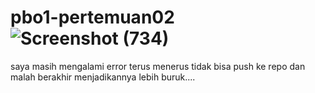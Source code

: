# pbo1-pertemuan02![Screenshot (734)](https://github.com/edhoridho/pbo1-pertemuan02/assets/159612088/7741d9fe-78a7-4700-b597-a1f02a82bf87)
saya masih mengalami error terus menerus tidak bisa push ke repo dan malah berakhir menjadikannya lebih buruk....
